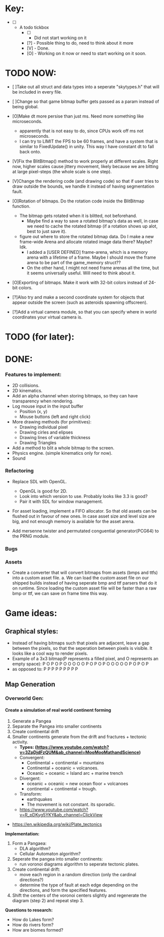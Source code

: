 # Key:
* [ ] - A todo tickbox
    * [ ] - Did not start working on it
    * [?] - Possible thing to do, need to think about it more
    * [V] - Done.
    * [O] - Working on it now or need to start working on it soon. 

# TODO NOW:
* [ ]Take out all struct and data types into a seperate "skytypes.h" that will be included in every file.
* [ ]Change so that game bitmap buffer gets passed as a param instead of being global.

* [O]Make dt more persise than just ms. Need more something like microseconds.
    * apparently that is not easy to do, since CPUs work off ms not microseconds.
    * I can try to LIMIT the FPS to be 60 frames, and have a system that is similar to FixedUpdate() in unity. This way I have constant dt to fall back onto.

* [V]Fix the BlitBitmap() method to work properly at different scales. Right now, higher scales cause jittery movement, 
    likely because we are bitting at large pixel-steps (the whole scale is one step).

* [V]Change the rendering code (and drawing code) so that if user tries to draw outside the bounds, we handle it instead of having segmentation fault.
* [O]Rotation of bitmaps. Do the rotation code inside the BlitBitmap function.
    * The bitmap gets rotated when it is blitted, not beforehand.
        * Maybe find a way to save a rotated bitmap's data as well, in case we need to cache the rotated bitmap (if a rotation shows up alot, best to just save it).
    * figure out where to store the rotated bitmap data. Do I make a new frame-wide Arena and allocate rotated image data there? Maybe? Idk.
        * I added a [USER DEFINED] frame-arena, which is a memory arena with a lifetime of a frame. Maybe I should move the frame arena to be part of the game_memory struct??
        * On the other hand, I might not need frame arenas all the time, but it seems universally useful. Will need to think about it.

* [O]Exporting of bitmaps. Make it work with 32-bit colors instead of 24-bit colors.

* [?]Also try and make a second coordinate system for objects that appear outside the screen (such as asteroids spawning offscreen).
* [?]Add a virtual camera module, so that you can specify where in world coordinates your virtual camera is. 

# TODO (for later):


# DONE:


### Features to implement:
* 2D collisions.
* 2D kinematics.
* Add an alpha channel when storing bitmaps, so they can have transparency when rendering.
* Log mouse input in the input buffer
    * Position (x, y)
    * Mouse buttons (left and right click)
* More drawing methods (for primitives):
    * Drawing individual pixel
    * Drawing cirles and elipses
    * Drawing lines of variable thickness
    * Drawing Triangles
* Add a method to blit a whole bitmap to the screen.
* Physics engine. (simple kinematics only for now).
* Sound

### Refactoring
* Replace SDL with OpenGL. 
    * OpenGL is good for 2D.
    * Look into which version to use. Probably looks like 3.3 is good?
    * Pair it with SDL for window management. 

* For asset loading, implement a FIFO allocator. So that old assets can be flushed out in favour of new ones. In case asset size and level size are big, and not enough memory is
available for the asset arena. 

* Add mersenne twister and permutated conguential generator(PCG64) to the PRNG module.

### Bugs

### Assets
* Create a converter that will convert bitmaps from assets (bmps and ttfs)
into a custom asset file. 
    a. We can load the custom asset file on our shipped builds instead of having
    seperate bmp and ttf parsers that do it on runtime. Since loading the 
    custom asset file will be faster than a raw bmp or ttf, we can save on frame
    time this way.








# Game ideas:

## Graphical styles:
* Instead of having bitmaps such that pixels are adjacent, leave a gap between the pixels, so that the seperation between pixels is visible. It looks like a cool way to render pixels.
* Example of a 3x3 bitmap(P represents a filled pixel, and O represents an empty space):
    P O P O P
    O O O O O
    P O P O P
    O O O O O
    P O P O P
* as opposed to:
    P P P
    P P P
    P P P



## Map Generation

### Overworld Gen:
#### Create a simulation of real world continent forming
1. Generate a Pangea
2. Separate the Pangea into smaller continents
3. Create continental drift
4. Smaller continents generate from the drift and fractures + tectonic activity.
    * **Types: (https://www.youtube.com/watch?v=3ZpDjdFzQUM&ab_channel=MooMooMathandScience)**
    * Convergent:
        * Continental + continental = mountains
        * Continental + oceanic = volcanoes.
        * Oceanic + oceanic = Island arc + marine trench
    * Divergent:
        * oceanic + oceanic = new ocean floor + volcanoes
        * continental + continental = trough.
    * Transform:
        * earthquakes
        * The movement is not constant. its sporadic. 
    * https://www.youtube.com/watch?v=R_pDKyg5YKY&ab_channel=ClickView


* https://en.wikipedia.org/wiki/Plate_tectonics

**Implementation:**
1. Form a Pangaea:
    * DLA algorithm?
    * Cellular Automaton algorithm?
2. Seperate the pangea into smaller continents:
    * run voronoi diagrams algorithm to seperate tectonic plates. 
3. Create continental drift:
    * move each region in a random direction (only the cardinal directions?)
    * determine the type of fault at each edge depending on the directions, and form the specified features. 
4. Shift the centers of the voronoi centers slightly and regenerate the diagram (step 2) and repeat step 3.

**Questions to research:**
* How do Lakes form?
* How do rivers form?
* How are biomes formed? 
